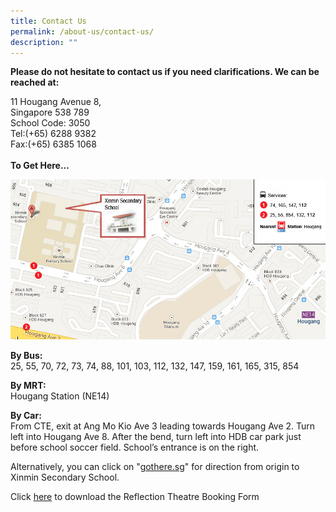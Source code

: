 ```yaml
---
title: Contact Us
permalink: /about-us/contact-us/
description: ""
---
```

**Please do not hesitate to contact us if you need clarifications. We can be reached at:**

11 Hougang Avenue 8,<br>
Singapore 538 789 <br>
School Code: 3050 <br>
Tel:(+65) 6288 9382 <br>
Fax:(+65) 6385 1068 <br>
<br>
**To Get Here...**

![school map](/images/school_map%20latest.jpeg)

**By Bus:** <br>
25, 55, 70, 72, 73, 74, 88, 101, 103, 112, 132, 147, 159, 161, 165, 315, 854
  

**By MRT:** <br>
Hougang Station (NE14)

  
**By Car:** <br>
From CTE, exit at Ang Mo Kio Ave 3 leading towards Hougang Ave 2. Turn left into Hougang Ave 8. After the bend, turn left into HDB car park just before school soccer field. School’s entrance is on the right.
  
	
Alternatively, you can click on "[gothere.sg](http://gothere.sg/)" for direction from origin to Xinmin Secondary School.

Click [here](/files/Reflection%20Theatre/rt%20booking%20form.pdf) to download the Reflection Theatre Booking Form